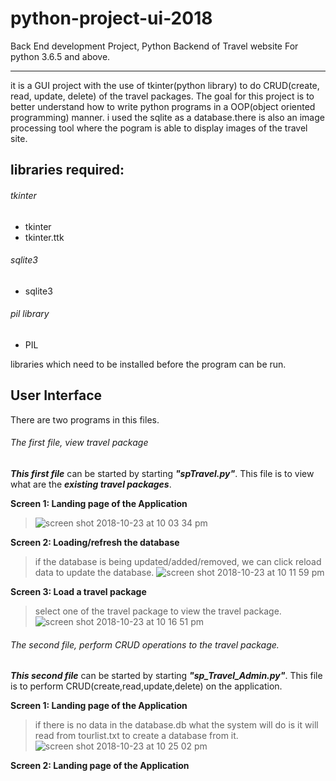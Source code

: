 # python-project-ui-2018
Back End development Project, Python Backend of Travel website
For python 3.6.5 and above.
___

it is a GUI project with the use of tkinter(python library) to do CRUD(create, read, update, delete) of the travel packages.
The goal for this project is to better understand how to write python programs in a OOP(object oriented programming) manner.
i used the sqlite as a database.there is also an image processing tool where the pogram is able to display images of the 
travel site.

## libraries required:
###### tkinter
* tkinter
* tkinter.ttk
###### sqlite3
* sqlite3
###### pil library
* PIL 

libraries which need to be installed before the program can be run.

## User Interface

There are two programs in this files.

###### The first file, view travel package

**_This first file_** can be started by starting **_"spTravel.py"_**.
This file is to view what are the **_existing travel packages_**.

**Screen 1: Landing page of the Application**

> ![screen shot 2018-10-23 at 10 03 34 pm](https://user-images.githubusercontent.com/22993048/47366105-88899780-d70f-11e8-8e4f-317f085c2fdd.png)

**Screen 2: Loading/refresh the database**
> if the database is being updated/added/removed, we can click reload data to update the database.
![screen shot 2018-10-23 at 10 11 59 pm](https://user-images.githubusercontent.com/22993048/47366653-b7ecd400-d710-11e8-9451-09f64310d810.png)

**Screen 3: Load a travel package**
> select one of the travel package to view the travel package.
![screen shot 2018-10-23 at 10 16 51 pm](https://user-images.githubusercontent.com/22993048/47367126-a3f5a200-d711-11e8-9951-9cac8f900b41.png)

###### The second file, perform CRUD operations to the travel package.

**_This second file_** can be started by starting **_"sp_Travel_Admin.py"_**.
This file is to perform CRUD(create,read,update,delete) on the application.

**Screen 1: Landing page of the Application**
> if there is no data in the database.db what the system will do is it will read from tourlist.txt to create a database from it.
![screen shot 2018-10-23 at 10 25 02 pm](https://user-images.githubusercontent.com/22993048/47367581-8aa12580-d712-11e8-8769-b1b0233203c0.png)

**Screen 2: Landing page of the Application**
